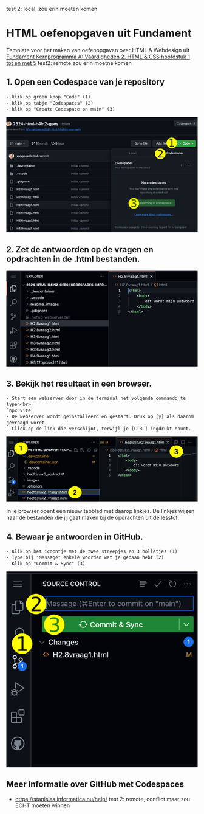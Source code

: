 test 2: local, zou erin moeten komen
# HTML oefenopgaven uit Fundament 
Template voor het maken van oefenopgaven over HTML & Webdesign uit [Fundament Kernprogramma A: Vaardigheden 2. HTML & CSS hoofdstuk 1 tot en met 5](https://fundament-online.nl/leeromgeving/hoofdstuk.php?id=10485)
test2: remote zou erin moetne komen
## 1. Open een Codespace van je repository

    - klik op groen knop "Code" (1)
    - klik op tabje "Codespaces" (2)
    - klik op "Create Codespace on main" (3)
  
![Codespace](README_images/codespace.png)

## 2. Zet de antwoorden op de vragen en opdrachten in de .html bestanden.

![Bestanden](README_images/bestand.png)

## 3. Bekijk het resultaat in een browser.

    - Start een webserver door in de terminal het volgende commando te typen<br>
    `npx vite`
    - De webserver wordt geinstalleerd en gestart. Druk op [y] als daarom gevraagd wordt.
    - Click op de link die verschijnt, terwijl je [CTRL] ingdrukt houdt. 
    
![Preview](README_images/preview.png)

In je browser opent een nieuw tabblad met daarop linkjes. De linkjes wijzen naar de bestanden die jij gaat maken bij de opdrachten uit de lesstof.

## 4. Bewaar je antwoorden in GitHub.

    - Klik op het icoontje met de twee streepjes en 3 bolletjes (1)
    - Type bij "Message" enkele woorden wat je gedaan hebt (2)
    - Klik op "Commit & Sync" (3)
  
![Commit](README_images/commit.png)

## Meer informatie over GitHub met Codespaces

- https://stanislas.informatica.nu/help/
test 2: remote, conflict maar zou ECHT moeten winnen
